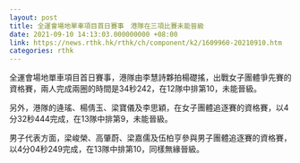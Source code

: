 ```yaml
---
layout: post
title: 全運會場地單車項目首日賽事　港隊在三項比賽未能晉級
date: 2021-09-10 14:13:03.000000000 +08:00
link: https://news.rthk.hk/rthk/ch/component/k2/1609960-20210910.htm
categories: rthk
---
```


全運會場地單車項目首日賽事，港隊由李慧詩夥拍楊礎搖，出戰女子團體爭先賽的資格賽，兩人完成兩圈的時間是34秒242，在12隊中排第10，未能晉級。

另外，港隊的逄瑤、楊倩玉、梁寶儀及李思穎，在女子團體追逐賽的資格賽，以4分32秒444完成，在13隊中排第9，未能晉級。

男子代表方面，梁峻榮、高肇蔚、梁嘉儒及伍柏亨參與男子團體追逐賽的資格賽，以4分04秒249完成，在13隊中排第10，同樣無緣晉級。
